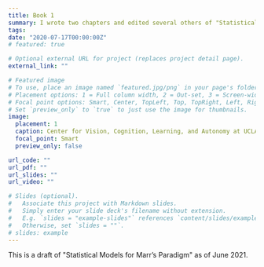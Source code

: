 ```yaml
---
title: Book 1
summary: I wrote two chapters and edited several others of "Statistical Models for Marr’s Paradigm", a textbook authored by my Ph.D. advisor Dr. Song-Chun Zhu, which summarizes over 20 years of artificial intelligence research at UCLA.
tags:
date: "2020-07-17T00:00:00Z"
# featured: true

# Optional external URL for project (replaces project detail page).
external_link: ""

# Featured image
# To use, place an image named `featured.jpg/png` in your page's folder.
# Placement options: 1 = Full column width, 2 = Out-set, 3 = Screen-width
# Focal point options: Smart, Center, TopLeft, Top, TopRight, Left, Right, BottomLeft, Bottom, BottomRight
# Set `preview_only` to `true` to just use the image for thumbnails.
image:
  placement: 1
  caption: Center for Vision, Cognition, Learning, and Autonomy at UCLA
  focal_point: Smart
  preview_only: false

url_code: ""
url_pdf: ""
url_slides: ""
url_video: ""

# Slides (optional).
#   Associate this project with Markdown slides.
#   Simply enter your slide deck's filename without extension.
#   E.g. `slides = "example-slides"` references `content/slides/example-slides.md`.
#   Otherwise, set `slides = ""`.
# slides: example
---
```

This is a draft of "Statistical Models for Marr’s Paradigm" as of June 2021.
